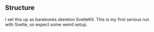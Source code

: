 ## Structure

I set this up as barebones skeleton SvelteKit. This is my first serious run with Svelte, so expect some weird setup.